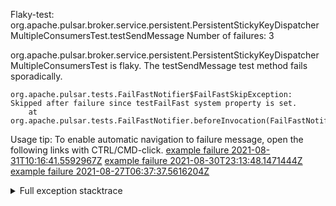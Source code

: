         
Flaky-test: org.apache.pulsar.broker.service.persistent.PersistentStickyKeyDispatcherMultipleConsumersTest.testSendMessage
Number of failures: 3

org.apache.pulsar.broker.service.persistent.PersistentStickyKeyDispatcherMultipleConsumersTest is flaky. The testSendMessage test method fails sporadically.

```
org.apache.pulsar.tests.FailFastNotifier$FailFastSkipException: Skipped after failure since testFailFast system property is set.
	at org.apache.pulsar.tests.FailFastNotifier.beforeInvocation(FailFastNotifier.java:88)

```

Usage tip: To enable automatic navigation to failure message, open the following links with CTRL/CMD-click.
[example failure 2021-08-31T10:16:41.5592967Z](https://github.com/apache/pulsar/runs/3471501156?check_suite_focus=true#step:10:1835)
[example failure 2021-08-30T23:13:48.1471444Z](https://github.com/apache/pulsar/runs/3467152431?check_suite_focus=true#step:9:1105)
[example failure 2021-08-27T06:37:37.5616204Z](https://github.com/apache/pulsar/runs/3440411059?check_suite_focus=true#step:9:3027)


<details>
<summary>Full exception stacktrace</summary>
<code><pre>
org.apache.pulsar.tests.FailFastNotifier$FailFastSkipException: Skipped after failure since testFailFast system property is set.
	at org.apache.pulsar.tests.FailFastNotifier.beforeInvocation(FailFastNotifier.java:88)

</pre></code>
</details>


